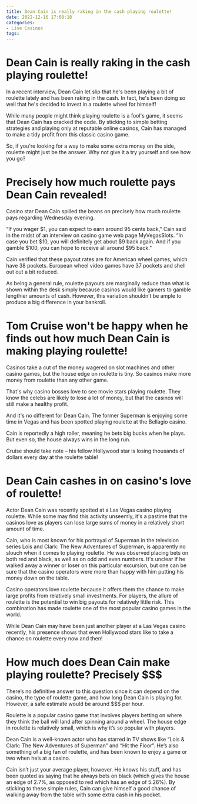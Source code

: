 ```yaml
---
title: Dean Cain is really raking in the cash playing roulette!
date: 2022-12-16 17:08:18
categories:
- Live Casinos
tags:
---
```



#  Dean Cain is really raking in the cash playing roulette!

In a recent interview, Dean Cain let slip that he's been playing a bit of roulette lately and has been raking in the cash. In fact, he's been doing so well that he's decided to invest in a roulette wheel for himself!

While many people might think playing roulette is a fool's game, it seems that Dean Cain has cracked the code. By sticking to simple betting strategies and playing only at reputable online casinos, Cain has managed to make a tidy profit from this classic casino game.

So, if you're looking for a way to make some extra money on the side, roulette might just be the answer. Why not give it a try yourself and see how you go?

#  Precisely how much roulette pays Dean Cain revealed!

Casino star Dean Cain spilled the beans on precisely how much roulette pays regarding Wednesday evening.

“If you wager $1, you can expect to earn around 95 cents back,” Cain said in the midst of an interview on casino game web page MyVegasSlots. “In case you bet $10, you will definitely get about $9 back again. And if you gamble $100, you can hope to receive all around $95 back.”

Cain verified that these payout rates are for American wheel games, which have 38 pockets. European wheel video games have 37 pockets and shell out out a bit reduced.

As being a general rule, roulette payouts are marginally reduce than what is shown within the desk simply because casinos would like gamers to gamble lengthier amounts of cash. However, this variation shouldn’t be ample to produce a big difference in your bankroll.

#  Tom Cruise won't be happy when he finds out how much Dean Cain is making playing roulette!

Casinos take a cut of the money wagered on slot machines and other casino games, but the house edge on roulette is tiny. So casinos make more money from roulette than any other game.

That's why casino bosses love to see movie stars playing roulette. They know the celebs are likely to lose a lot of money, but that the casinos will still make a healthy profit.

And it's no different for Dean Cain. The former Superman is enjoying some time in Vegas and has been spotted playing roulette at the Bellagio casino.

Cain is reportedly a high roller, meaning he bets big bucks when he plays. But even so, the house always wins in the long run.

Cruise should take note – his fellow Hollywood star is losing thousands of dollars every day at the roulette table!

#  Dean Cain cashes in on casino's love of roulette!

Actor Dean Cain was recently spotted at a Las Vegas casino playing roulette. While some may find this activity unseemly, it's a pastime that the casinos love as players can lose large sums of money in a relatively short amount of time.

Cain, who is most known for his portrayal of Superman in the television series Lois and Clark: The New Adventures of Superman, is apparently no slouch when it comes to playing roulette. He was observed placing bets on both red and black, as well as on odd and even numbers. It's unclear if he walked away a winner or loser on this particular excursion, but one can be sure that the casino operators were more than happy with him putting his money down on the table.

Casino operators love roulette because it offers them the chance to make large profits from relatively small investments. For players, the allure of roulette is the potential to win big payouts for relatively little risk. This combination has made roulette one of the most popular casino games in the world.

While Dean Cain may have been just another player at a Las Vegas casino recently, his presence shows that even Hollywood stars like to take a chance on roulette every now and then!

#  How much does Dean Cain make playing roulette? Precisely $$$

There’s no definitive answer to this question since it can depend on the casino, the type of roulette game, and how long Dean Cain is playing for. However, a safe estimate would be around $$$ per hour.

Roulette is a popular casino game that involves players betting on where they think the ball will land after spinning around a wheel. The house edge in roulette is relatively small, which is why it’s so popular with players.

Dean Cain is a well-known actor who has starred in TV shows like “Lois & Clark: The New Adventures of Superman” and “Hit the Floor”. He’s also something of a big fan of roulette, and has been known to enjoy a game or two when he’s at a casino.

Cain isn’t just your average player, however. He knows his stuff, and has been quoted as saying that he always bets on black (which gives the house an edge of 2.7%, as opposed to red which has an edge of 5.26%). By sticking to these simple rules, Cain can give himself a good chance of walking away from the table with some extra cash in his pocket.